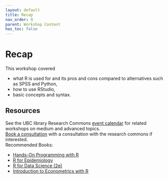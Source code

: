 ```yaml
---
layout: default
title: Recap
nav_order: 9
parent: Workshop Content
has_toc: false
---
```


# **Recap**

This workshop covered 
* what R is used for and its pros and cons compared to alternatives such as SPSS and Python, 
* how to use RStudio, 
* basic concepts and syntax. 


## Resources
See the UBC library Research Commons [event calendar](https://researchcommons.library.ubc.ca/events/) for related workshops on medium and advanced topics.  
[Book a consultation](https://libcal.library.ubc.ca/appointments/research_commons) with a consultation with the research commons if interested.  
Recommended Books:
* [Hands-On Programming with R](https://rstudio-education.github.io/hopr/)
* [R for Epidemiology](https://www.r4epi.com/)
* [R for Data Science (2e)](https://r4ds.hadley.nz/)
* [Introduction to Econometrics with R](https://www.econometrics-with-r.org/index.html)
